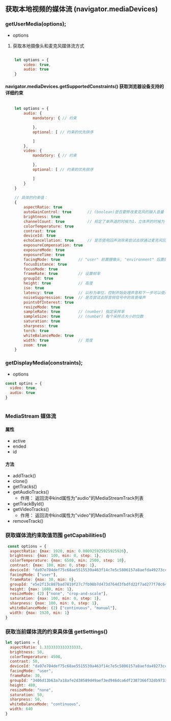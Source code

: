 ## 获取本地视频的媒体流 (navigator.mediaDevices)

### getUserMedia(options);

+ options

1. 获取本地摄像头和麦克风媒体流方式

```js

	let options = {
		video: true,
		audio: true
	}
```

#### navigator.mediaDevices.getSupportedConstraints() 获取浏览器设备支持的详细约束

```js
	
	let options = {
		audio: {
			mandatory: { // 约束

			},
			optional: [ // 约束的优先排序

			]
		},
		video: {
			mandatory: { // 约束

			},
			optional: [ // 约束的优先排序

			]
		}
	}
	
	// 具体的约束值：
	{
		aspectRatio: true
		autoGainControl: true		// (boolean)是否要修改麦克风的输入音量
		brightness: true
		channelCount: true			// 规定了单声道的时候为1，立体声的时候为
		colorTemperature: true
		contrast: true
		deviceId: true
		echoCancellation: true		// 是否使用回声消除来尝试去除通过麦克风回传到扬声器的音频
		exposureCompensation: true
		exposureMode: true
		exposureTime: true
		facingMode: true 		// "user" 前置摄像头, "environment" 后置摄像头
		focusDistance: true
		focusMode: true
		frameRate: true         // 设置帧率
		groupId: true
		height: true			// 高度
		iso: true
		latency: true			// 以秒为单位，控制开始处理声音和下一步可以使用数据之间的时间
		noiseSuppression: true	// 是否尝试去除音频信号中的背景噪声
		pointsOfInterest: true
		resizeMode: true
		sampleRate: true		// (number) 指定采样率
		sampleSize: true		// (number) 每个采样点大小的位数
		saturation: true
		sharpness: true
		torch: true
		whiteBalanceMode: true
		width: true				// 宽度
		zoom: true
	}

```



### getDisplayMedia(constraints);

+ options

```js
const optins = {
  video: true,
  audio: true
}



```

### MediaStream 媒体流


#### 属性
+ active
+ ended
+ id


#### 方法

+ addTrack()
+ clone()
+ getTracks()
+ getAudioTracks()
  - 作用： 返回流中kind属性为"audio"的MediaStreamTrack列表
+ getTrackById()
+ getVideoTracks()
  - 作用： 返回流中kind属性为"video"的MediaStreamTrack列表
+ removeTrack()





### 获取媒体流约束取值范围 getCapabilities()
```js
 const options = {
  aspectRatio: {max: 1920, min: 0.000925925925925926},
  brightness: {max: 100, min: 0, step: 1},
  colorTemperature: {max: 6500, min: 2500, step: 10},
  contrast: {max: 100, min: 0, step: 1},
  deviceId: "da97e704def75c68ae5515539a463f14c7e5c5806157a8aefda49273ccdae608",
  facingMode: ["user"],
  frameRate: {max: 30, min: 0},
  groupId: "e5e2f13c887bad7819f27c7fb98b7d473d764d3fbdfd22f7ad277f70c64ba817",
  height: {max: 1080, min: 1},
  resizeMode: (2) ["none", "crop-and-scale"],
  saturation: {max: 100, min: 0, step: 1},
  sharpness: {max: 100, min: 0, step: 1},
  whiteBalanceMode: (2) ["continuous", "manual"],
  width: {max: 1920, min: 1}
}
```

### 获取当前媒体流的约束具体值 getSettings()

```js
let options = {
  aspectRatio: 1.3333333333333333,
  brightness: 50,
  colorTemperature: 4500,
  contrast: 50,
  deviceId: "da97e704def75c68ae5515539a463f14c7e5c5806157a8aefda49273ccdae608",
  facingMode: "user",
  frameRate: 30,
  groupId: "3406d13b63a7a18afe2d38589d49aef3ed946dca6df2387366f32db9733e5d47",
  height: 480,
  resizeMode: "none",
  saturation: 50,
  sharpness: 50,
  whiteBalanceMode: "continuous",
  width: 640
}
```

